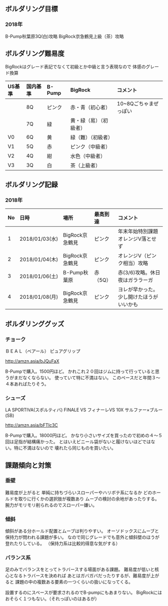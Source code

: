 ## ボルダリング目標
### 2018年
B-Pump秋葉原3Q(白)攻略
BigRock京急鶴見上級（茶）攻略

## ボルダリング難易度
BigRockはグレード表記でなくて初級とか中級と言う表現なので
体感のグレード換算

|US基準|国内基準|B-Pump|BigRock|コメント|
|:--|:--|:--|:--|:--|
||8Q|ピンク|赤・青（初心者）|10~8Qごちゃまぜっぽい|
||7Q|緑|黄・緑（易）（初級者）||
|V0|6Q|黄|緑（難）（初級者）||
|V1|5Q|赤|ピンク（中級者）||
|V2|4Q|紺|水色（中級者）||
|V3|3Q|白|茶（上級者）||


## ボルダリング記録
### 2018年
|No|日時|場所|最高到達|コメント|
|:--|:--|:--|:--|:--|
|1|2018/01/03(水)|BigRock京急鶴見|ピンク|年末年始特別課題オレンジV落とせず|
|2|2018/01/04(木)|BigRock京急鶴見|ピンク|オレンジV（ピンク相当）攻略|
|3|2018/01/06(土)|B-Pump秋葉原|赤（5Q）|赤(3/6)攻略。休日夜はガララーガ|
|4|2018/01/08(月)|BigRock京急鶴見|ピンク|ヨレが早かった。少し開けたほうがいいかも|


## ボルダリンググッズ
### チョーク
ＢＥＡＬ（ベアール） ピュアグリップ 

http://amzn.asia/bJQuFaX

B-Pumpで購入。1500円ほど。
かれこれ２０回はジムに持って行っていると思うがまだなくならない。
使っていて特に不満はない。
このペースだと年間３〜４本あればたりそう。

### シューズ
LA SPORTIVA(スポルティバ) FINALE VS フィナーレVS 10X サルファー×ブルー(SB) 

http://amzn.asia/bFTIc3C

B-Pumpで購入。18000円ほど。
かなり小さいサイズを買ったので初めの４〜５回は足指が結構痛かった。
とはいえビニール袋がないと履けないほどではない。特に不満はないので
壊れたら同じものを買いたい。


## 課題傾向と対策

### 垂壁
難易度が上がると
単純に持ちづらいスローパーやハリボテ系になるか
どのホールドを取りに行くかの選択肢が複数あり
ムーブの検討の余地があったりする。
腕力がモリモリ削られるのでスローパー嫌い。

### 傾斜
傾斜がある分ホールド配置とムーブは判りやすい。
オーソドックスにムーブと保持力が問われる課題が多い。
なので同じグレードでも意外と傾斜壁のほうが登れたりしている。
（保持力系は比較的得意な気がする）

### バランス系
足のみでバランスをとってトラバースする場面がある課題。
難易度が低いと核心となるトラバースを決めれば
あとはガバガバだったりするが、難易度が上がると
課題の中の複数ある要素の一つくらいの扱いになってくる。

設置するのにスペースが要求されるのでB-pumpにもあまりない。
BigRockにはおそらく１つもない。（それっぽいのはあるが）
